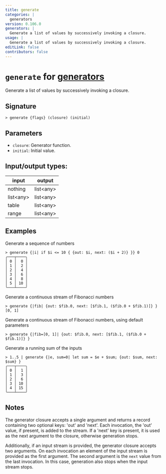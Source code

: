 ```yaml
---
title: generate
categories: |
  generators
version: 0.106.0
generators: |
  Generate a list of values by successively invoking a closure.
usage: |
  Generate a list of values by successively invoking a closure.
editLink: false
contributors: false
---
```

<!-- This file is automatically generated. Please edit the command in https://github.com/nushell/nushell instead. -->

# `generate` for [generators](/commands/categories/generators.md)

<div class='command-title'>Generate a list of values by successively invoking a closure.</div>

## Signature

```> generate {flags} (closure) (initial)```

## Parameters

 -  `closure`: Generator function.
 -  `initial`: Initial value.


## Input/output types:

| input     | output    |
| --------- | --------- |
| nothing   | list&lt;any&gt; |
| list&lt;any&gt; | list&lt;any&gt; |
| table     | list&lt;any&gt; |
| range     | list&lt;any&gt; |
## Examples

Generate a sequence of numbers
```nu
> generate {|i| if $i <= 10 { {out: $i, next: ($i + 2)} }} 0
╭───┬────╮
│ 0 │  0 │
│ 1 │  2 │
│ 2 │  4 │
│ 3 │  6 │
│ 4 │  8 │
│ 5 │ 10 │
╰───┴────╯

```

Generate a continuous stream of Fibonacci numbers
```nu
> generate {|fib| {out: $fib.0, next: [$fib.1, ($fib.0 + $fib.1)]} } [0, 1]

```

Generate a continuous stream of Fibonacci numbers, using default parameters
```nu
> generate {|fib=[0, 1]| {out: $fib.0, next: [$fib.1, ($fib.0 + $fib.1)]} }

```

Generate a running sum of the inputs
```nu
> 1..5 | generate {|e, sum=0| let sum = $e + $sum; {out: $sum, next: $sum} }
╭───┬────╮
│ 0 │  1 │
│ 1 │  3 │
│ 2 │  6 │
│ 3 │ 10 │
│ 4 │ 15 │
╰───┴────╯

```

## Notes
The generator closure accepts a single argument and returns a record
containing two optional keys: 'out' and 'next'. Each invocation, the 'out'
value, if present, is added to the stream. If a 'next' key is present, it is
used as the next argument to the closure, otherwise generation stops.

Additionally, if an input stream is provided, the generator closure accepts two
arguments. On each invocation an element of the input stream is provided as the
first argument. The second argument is the `next` value from the last invocation.
In this case, generation also stops when the input stream stops.